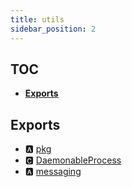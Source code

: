 ```yaml
---
title: utils
sidebar_position: 2
---
```


## TOC

- **[Exports](#exports)**

## Exports

- 🅰 [pkg](-package#🅰-pippackagehealper)
- 🅲 [DaemonableProcess](-daemonable-process#🅲-daemonableprocess)
- 🅰 [messaging](-messaging#🅰-messaging)
